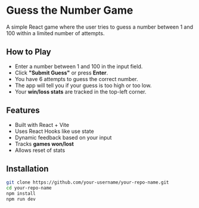 # Guess the Number Game

A simple React game where the user tries to guess a number between 1 and 100 within a limited number of attempts.

## How to Play

- Enter a number between 1 and 100 in the input field.
- Click **"Submit Guess"** or press **Enter**.
- You have 6 attempts to guess the correct number.
- The app will tell you if your guess is too high or too low.
- Your **win/loss stats** are tracked in the top-left corner.

## Features

- Built with React + Vite
- Uses React Hooks like use state
- Dynamic feedback based on your input
- Tracks **games won/lost**
- Allows reset of stats

## Installation

```bash
git clone https://github.com/your-username/your-repo-name.git
cd your-repo-name
npm install
npm run dev
```